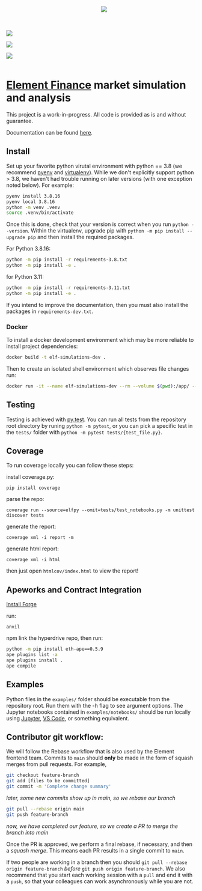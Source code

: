 <div style="display: flex;">
  <div style="flex: 1; padding-top: 50px;">
    <p>
      <a hre="https://github.com/psf/black">
        <img src="https://img.shields.io/badge/code%20style-black-000000.svg"/>
      </a>
    </p>
    <p>
      <a hre="https://docs.pytest.org/en/latest/contents.html">
        <img src="https://img.shields.io/badge/testing-pytest-blue.svg"/>
      </a>
    </p>
    </p>
      <a hre="https://codecov.io/gh/element-fi/elf-simulations">
        <img src="https://codecov.io/gh/element-fi/elf-simulations/branch/main/graph/badge.svg?token=1S60MD42ZP"/>
      </a>
    </p>
    <p>
    </p>
  </div>
  <div style="flex: 1;">
    <img src="https://codecov.io/gh/element-fi/elf-simulations/branch/main/graphs/sunburst.svg?token=1S60MD42ZP">
  </div>
</div>
<div k>

# [Element Finance](https://element.fi) market simulation and analysis

This project is a work-in-progress. All code is provided as is and without guarantee.

Documentation can be found [here](https://elfpy.element.fi).

## Install

Set up your favorite python virutal environment with python == 3.8 (we recommend [pyenv](https://github.com/pyenv/pyenv#how-it-works) and [virtualenv](https://github.com/pyenv/pyenv-virtualenv)). While we don't explicitly support python > 3.8, we haven't had trouble running on later versions (with one exception noted below). For example:

```bash
pyenv install 3.8.16
pyenv local 3.8.16
python -m venv .venv
source .venv/bin/activate
```

Once this is done, check that your version is correct when you run `python --version`. Within the virtualenv, upgrade pip with `python -m pip install --upgrade pip` and then install the required packages.

For Python 3.8.16:

```bash
python -m pip install -r requirements-3.8.txt
python -m pip install -e .
```

for Python 3.11:

```bash
python -m pip install -r requirements-3.11.txt
python -m pip install -e .
```

If you intend to improve the documentation, then you must also install the packages in `requirements-dev.txt`.

### Docker

To install a docker development environment which may be more reliable to install project dependencies:

```bash
docker build -t elf-simulations-dev .
```

Then to create an isolated shell environment which observes file changes run:

```bash
docker run -it --name elf-simulations-dev --rm --volume $(pwd):/app/ --net=host elf-simulations-dev:latest bash
```

## Testing

Testing is achieved with [py.test](https://docs.pytest.org/en/latest/contents.html). You can run all tests from the repository root directory by runing `python -m pytest`, or you can pick a specific test in the `tests/` folder with `python -m pytest tests/{test_file.py}`.

## Coverage

To run coverage locally you can follow these steps:

install coverage.py:

```
pip install coverage
```

parse the repo:

```
coverage run --source=elfpy --omit=tests/test_notebooks.py -m unittest discover tests
```

generate the report:

```
coverage xml -i report -m
```

generate html report:

```
coverage xml -i html
```

then just open `htmlcov/index.html` to view the report!

## Apeworks and Contract Integration

[Install Forge](https://github.com/foundry-rs/foundry#installatio://github.com/foundry-rs/foundry#installation)

run:

```
anvil
```

npm link the hyperdrive repo, then run:

```bash
python -m pip install eth-ape==0.5.9
ape plugins list -a
ape plugins install .
ape compile
```

## Examples

Python files in the `examples/` folder should be executable from the repository root. Run them with the -h flag to see argument options. The Jupyter notebooks contained in `examples/notebooks/` should be run locally using [Jupyter](https://jupyter.org/install), [VS Code](https://code.visualstudio.com/docs/datascience/jupyter-notebooks), or something equivalent.

## Contributor git workflow:

We will follow the Rebase workflow that is also used by the Element frontend team.
Commits to `main` should **only** be made in the form of squash merges from pull requests.
For example,

```bash
git checkout feature-branch
git add [files to be committed]
git commit -m 'Complete change summary'
```

_later, some new commits show up in main, so we rebase our branch_

```bash
git pull --rebase origin main
git push feature-branch
```

_now, we have completed our feature, so we create a PR to merge the branch into main_

Once the PR is approved, we perform a final rebase, if necessary, and then a _squash merge_. This means each PR results in a single commit to `main`.

If two people are working in a branch then you should `git pull --rebase origin feature-branch` _before_ `git push origin feature-branch`. We also recommend that you start each working session with a `pull` and end it with a `push`, so that your colleagues can work asynchronously while you are not.
